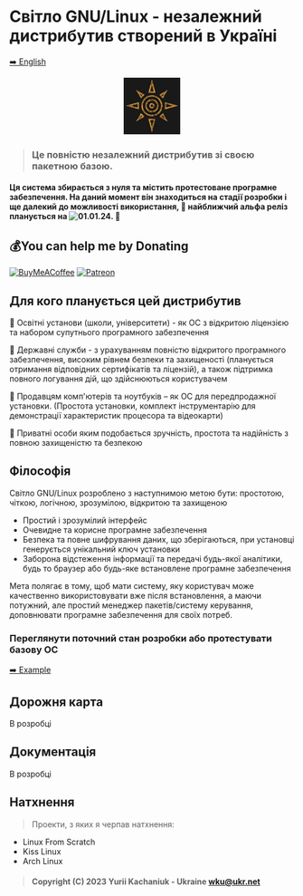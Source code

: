 
# Світло GNU/Linux - незалежний дистрибутив створений в Україні  
<p><a href="readme.md">➡️ English </a></p>

<p align="center">  <img width="100" height="100" src="assets/logo.jpeg"></p>


> ### Це повністю незалежний дистрибутив зі своєю пакетною базою.


#### Ця система збирається з нуля та містить протестоване програмне забезпечення. На даний момент він знаходиться на стадії розробки і ще далекий до можливості використання, 🚩 найближчий альфа реліз планується на ![01.01.24](https://img.shields.io/static/v1?label=&message=01.01.24&color=red). 🏁


## 💰You can help me by Donating
[![BuyMeACoffee](https://img.shields.io/badge/Buy%20Me%20a%20Coffee-ffdd00?style=for-the-badge&logo=buy-me-a-coffee&logoColor=black)](https://buymeacoffee.com/kachanyk) 
[![Patreon](https://img.shields.io/badge/Patreon-F96854?style=for-the-badge&logo=patreon&logoColor=white)](https://www.patreon.com/SvitloLinux) 



## Для кого планується цей дистрибутив


  🔸 Освітні установи (школи, університети) - як ОС з відкритою ліцензією та набором супутнього програмного забезпечення

  🔸 Державні служби - з урахуванням повністю відкритого програмного забезпечення, високим рівнем безпеки та захищеності (планується отримання відповідних сертифікатів та ліцензій), а також підтримка повного логування дій, що здійснюються користувачем

  🔸 Продавцям комп'ютерів та ноутбуків – як ОС для передпродажної установки. (Простота установки, комплект інструментарію для демонстрації характеристик процесора та відеокарти)

  🔸 Приватні особи яким подобається зручність, простота та надійність з повною захищеністю та безпекою
 

## Філософія

Світло GNU/Linux розроблено з наступнимою метою бути: простотою, чіткою, логічною, зрозумілою, відкритою та захищеною


* Простий і зрозумілий інтерфейс
* Очевидне та корисне програмне забезпечення
* Безпека та повне шифрування даних, що зберігаються, при установці генерується унікальний ключ установки
* Заборона відстеження інформації та передачі будь-якої аналітики, будь то браузер або будь-яке встановлене програмне забезпечення


Мета полягає в тому, щоб мати систему, яку користувач може качественно використовувати вже після встановлення, а маючи потужний, але простий менеджер пакетів/систему керування, доповнювати програмне забезпечення для своїх потреб. 



### Переглянути поточний стан розробки або протестувати базову ОС
<p><a href="example-uk.md"> ➡️ Example </a></p>

## Дорожня карта

В розробці


## Документація

В розробці

## Натхнення

> Проекти, з яких я черпав натхнення:

* Linux From Scratch
* Kiss Linux 
* Arch Linux




> #### Copyright (C) 2023 Yurii Kachaniuk - Ukraine <wku@ukr.net>
